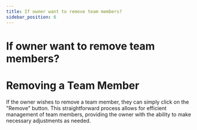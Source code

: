 ```yaml
---
title: If owner want to remove team members?
sidebar_position: 6
---
```


# If owner want to remove team members?

# Removing a Team Member

If the owner wishes to remove a team member, they can simply click on the "Remove" button. This straightforward process allows for efficient management of team members, providing the owner with the ability to make necessary adjustments as needed.